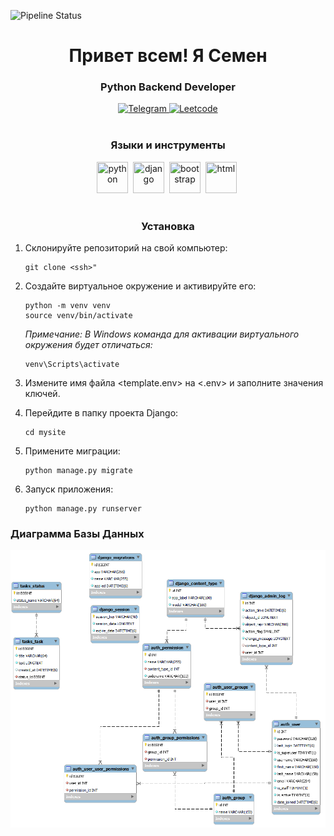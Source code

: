 ![Pipeline Status](https://gitlab.crja72.ru/django_2023/students/149761-kuslytuna-course-967/badges/main/pipeline.svg)
<div id="header" align="center">
    <h1>Привет всем! Я Семен</h1>
    <h3>Python Backend Developer</h3>
</div>
<div id="socials" align="center">
  <a href="https://t.me/Semuk_thededone">
    <img src="https://img.shields.io/badge/Telegram-green?style=for-the-badge&logo=telegram&logoColor=white" alt="Telegram"/>
  </a>
  <a href="https://leetcode.com/Semuk/">
    <img src="https://img.shields.io/badge/leetcode-purple?style=for-the-badge&logo=leetcode&logoColor=white" alt="Leetcode"/>
  </a>
</div>

<br>
<div id="languages" align="center">
   <h3>Языки и инструменты</h3>
   <img src="https://cdn.jsdelivr.net/gh/devicons/devicon/icons/python/python-original-wordmark.svg" title="python" width="50" height="50"/>&nbsp;
   <img src="https://cdn.jsdelivr.net/gh/devicons/devicon/icons/django/django-plain-wordmark.svg" title="django" width="50" height="50"/>&nbsp;
   <img src="https://cdn.jsdelivr.net/gh/devicons/devicon/icons/bootstrap/bootstrap-original-wordmark.svg" title="bootstrap" width="50" height="50"/>&nbsp;
   <img src="https://cdn.jsdelivr.net/gh/devicons/devicon/icons/html5/html5-original-wordmark.svg" title="html" width="50" height="50"/>&nbsp;
</div>

<br>
<h3 align="center">Установка</h3>

1. Склонируйте репозиторий на свой компьютер:

   ```shell
   git clone <ssh>"
   ```

2. Создайте виртуальное окружение и активируйте его:
   ```shell
   python -m venv venv
   source venv/bin/activate
   ```
   _Примечание: В Windows команда для активации виртуального окружения будет отличаться:_
   ```shell
   venv\Scripts\activate
   ```
   
3. Измените имя файла <template.env> на <.env> и заполните значения ключей.

4. Перейдите в папку проекта Django:

   ```shell
   cd mysite
   ```

5. Примените миграции:

   ```shell
   python manage.py migrate
   ```
   

6. Запуск приложения:

    ```shell
    python manage.py runserver
    ```

### Диаграмма Базы Данных

![DataBase](ER.png)

